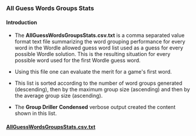 ### All Guess Words Groups Stats

#### Introduction
* The **AllGuessWordsGroupsStats.csv.txt** is a comma separated value format text file summarizing the word grouping performance for every word in the Wordle allowed guess word list used as a guess for every possible Wordle solution. This is the resulting situation for every possible word used for the first Wordle guess word.

* Using this file one can evaluate the merit for a game's first word.

* This list is sorted according to the number of word groups generated (descending), then by the maximum group size (ascending) and then by the average group size (ascending).
* The **Group Driller** **Condensed** verbose output created the content shown in this list.

#### [AllGuessWordsGroupsStats.csv.txt](/AllGuessWordsGroupsStats.csv.txt)